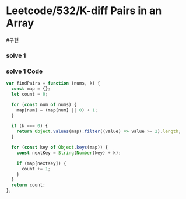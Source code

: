 # Leetcode/532/K-diff Pairs in an Array

#구현

### solve 1

### solve 1 Code

```js
var findPairs = function (nums, k) {
  const map = {};
  let count = 0;

  for (const num of nums) {
    map[num] = (map[num] || 0) + 1;
  }

  if (k === 0) {
    return Object.values(map).filter((value) => value >= 2).length;
  }

  for (const key of Object.keys(map)) {
    const nextKey = String(Number(key) + k);

    if (map[nextKey]) {
      count += 1;
    }
  }
  return count;
};
```
